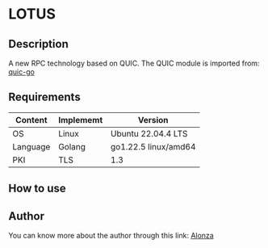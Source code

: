 # LOTUS

## Description

A new RPC technology based on QUIC. The QUIC module is imported from: [quic-go](https://github.com/quic-go/quic-go)

## Requirements

| Content | Implememt | Version |
|-|-|-|
| OS | Linux | Ubuntu 22.04.4 LTS  |
| Language | Golang | go1.22.5 linux/amd64 |
|PKI|TLS|1.3|

## How to use

## Author

You can know more about the author through this link: [Alonza](https://alonza0314.github.io/)
